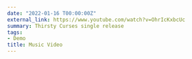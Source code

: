 ```yaml
---
date: "2022-01-16 T00:00:00Z"
external_link: https://www.youtube.com/watch?v=OhrIcKxbcUc
summary: Thirsty Curses single release
tags:
- Demo
title: Music Video
--- 
```

